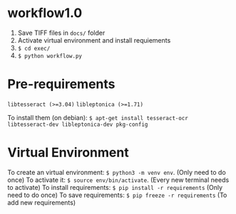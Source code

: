# workflow1.0

1. Save TIFF files in `docs/` folder
2. Activate virtual environment and install requiements
3. `$ cd exec/`
2. `$ python workflow.py`

# Pre-requirements

`libtesseract (>=3.04)`
`libleptonica (>=1.71)`

To install them (on debian): `$ apt-get install tesseract-ocr libtesseract-dev libleptonica-dev pkg-config`

# Virtual Environment
To create an virtual environment: `$ python3 -m venv env`. (Only need to do once)
To activate it: `$ source env/bin/activate`. (Every new terminal needs to activate)
To install requirements: `$ pip install -r requirements` (Only need to do once)
To save requirements: `$ pip freeze -r requirements` (To add new requirements)
